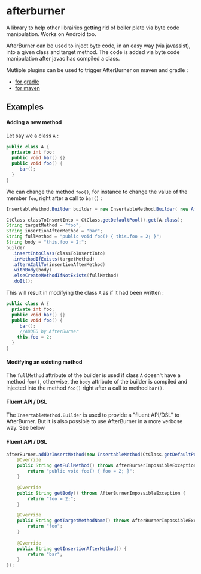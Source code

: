 afterburner
===========

A library to help other librairies getting rid of boiler plate via byte code manipulation. Works on Android too. 

AfterBurner can be used to inject byte code, in an easy way (via javassist), into a given class and target method.
The code is added via byte code manipulation after javac has compiled a class. 

Mutliple plugins can be used to trigger AfterBurner on maven and gradle : 

* [for gradle](https://github.com/darylteo/gradle-plugins)
* [for maven](https://github.com/icon-Systemhaus-GmbH/javassist-maven-plugin)

Examples
--------

#### Adding a new method

Let say we a class `A` : 
```java
public class A {
  private int foo;
  public void bar() {}
  public void foo() {
     bar();
  }
}
```

We can change the method `foo()`, for instance to change the value of the member `foo`, right after a call to `bar()` :
```java
InsertableMethod.Builder builder = new InsertableMethod.Builder( new AfterBurner() );

CtClass classToInsertInto = CtClass.getDefaultPool().get(A.class);
String targetMethod = "foo";
String insertionAfterMethod = "bar";
String fullMethod = "public void foo() { this.foo = 2; }";
String body = "this.foo = 2;";
builder
  .insertIntoClass(classToInsertInto)
  .inMethodIfExists(targetMethod)
  .afterACallTo(insertionAfterMethod)
  .withBody(body)
  .elseCreateMethodIfNotExists(fullMethod)
  .doIt();
```

This will result in modifying the class `A` as if it had been written : 
```java
public class A {
  private int foo;
  public void bar() {}
  public void foo() {
     bar();
     //ADDED by AfterBurner
    this.foo = 2;
  }
}
```

#### Modifying an existing method

The `fullMethod` attribute of the builder is used if class `A` doesn't have a method `foo()`, otherwise, the `body` attribute of the builder is compiled and injected into the method `foo()` right after a call to method `bar()`.

#### Fluent API / DSL

The `InsertableMethod.Builder` is used to provide a "fluent API/DSL" to AfterBurner. But it is also possible to use AfterBurner in a more verbose way. See below

#### Fluent API / DSL
```java
afterBurner.addOrInsertMethod(new InsertableMethod(CtClass.getDefaultPool().getA()) {
    @Override
    public String getFullMethod() throws AfterBurnerImpossibleException {
        return "public void foo() { foo = 2; }";
    }

    @Override
    public String getBody() throws AfterBurnerImpossibleException {
        return "foo = 2;";
    }

    @Override
    public String getTargetMethodName() throws AfterBurnerImpossibleException {
        return "foo";
    }
            
    @Override
    public String getInsertionAfterMethod() {
        return "bar";
    }
});
```
